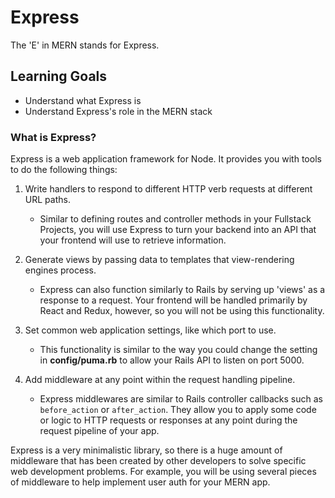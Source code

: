 # Express

The 'E' in MERN stands for Express.

## Learning Goals

- Understand what Express is
- Understand Express's role in the MERN stack

### What is Express?

Express is a web application framework for Node. It provides you with tools to
do the following things:

1. Write handlers to respond to different HTTP verb requests at different URL
   paths.

   - Similar to defining routes and controller methods in your Fullstack
     Projects, you will use Express to turn your backend into an API that your
     frontend will use to retrieve information.

2. Generate views by passing data to templates that view-rendering engines
   process.

   - Express can also function similarly to Rails by serving up 'views' as a
     response to a request. Your frontend will be handled primarily by React and
     Redux, however, so you will not be using this functionality.

3. Set common web application settings, like which port to use.

   - This functionality is similar to the way you could change the setting in
     __config/puma.rb__ to allow your Rails API to listen on port 5000.

4. Add middleware at any point within the request handling pipeline.

   - Express middlewares are similar to Rails controller callbacks such as
     `before_action` or `after_action`. They allow you to apply some code or
     logic to HTTP requests or responses at any point during the request
     pipeline of your app.

Express is a very minimalistic library, so there is a huge amount of middleware
that has been created by other developers to solve specific web development
problems. For example, you will be using several pieces of middleware to help
implement user auth for your MERN app.

